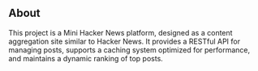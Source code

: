 ## About

This project is a Mini Hacker News platform, designed as a content aggregation site similar to Hacker News. It provides a RESTful API for managing posts, supports a caching system optimized for performance, and maintains a dynamic ranking of top posts.
